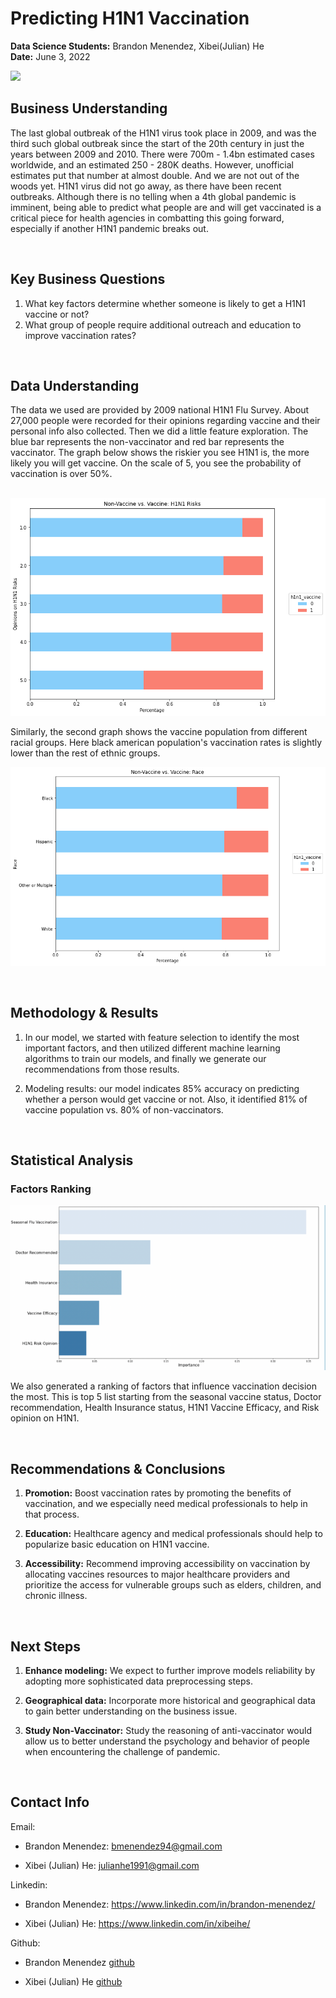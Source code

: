 # Predicting H1N1 Vaccination <br>
**Data Science Students:**  Brandon Menendez, Xibei(Julian) He <br>
**Date:** June 3, 2022

![](https://www.rgare.com/images/default-source/kc-article-images/mrna-long.jpg?sfvrsn=d6217b47_0)

## **Business Understanding**
The last global outbreak of the H1N1 virus took place in 2009, and was the third such global outbreak since the start of the 20th century
in just the years between 2009 and 2010. There were 700m - 1.4bn estimated cases worldwide, and an estimated 250 - 280K deaths. However, unofficial estimates put that number at almost double. And we are not out of the woods yet. H1N1 virus did not go away, as there have been recent outbreaks. Although there is no telling when a 4th global pandemic is imminent, being able to predict what people are and will get vaccinated is a critical piece for health agencies in combatting this going forward, especially if another H1N1 pandemic breaks out.  

<br>

## **Key Business Questions**
1.	What key factors determine whether someone is likely to get a H1N1 vaccine or not?
2.	What group of people require additional outreach and education to improve vaccination rates?

<br>

## **Data Understanding** 
The data we used are provided by 2009 national H1N1 Flu Survey. About 27,000 people were recorded for their opinions regarding vaccine and their personal info also collected. Then we did a little feature exploration. The blue bar represents the non-vaccinator and red bar represents the vaccinator. The graph below shows the riskier you see H1N1 is, the more likely you will get vaccine. On the scale of 5, you see the probability of vaccination is over 50%.

 &nbsp; &nbsp; &nbsp; &nbsp; &nbsp; &nbsp; &nbsp; &nbsp; &nbsp; ![](Images/opinion_risk_2.png)


Similarly, the second graph shows the vaccine population from different racial groups. Here black american population's vaccination rates is slightly lower than the rest of ethnic groups. 

![](Images/race.png)


<br>

## **Methodology & Results**

1. In our model, we started with feature selection to identify the most important factors, and then utilized different machine learning algorithms to train our models, and finally we generate our recommendations from those results. 

2. Modeling results: our model indicates 85% accuracy on predicting whether a person would get vaccine or not. Also, it identified 81% of vaccine population vs. 80% of non-vaccinators. 

<br>

## **Statistical Analysis**
### **Factors Ranking**

![](Images/feature_importance_3.png)


We also generated a ranking of factors that influence vaccination decision the most. This is top 5 list starting from the seasonal vaccine status, Doctor recommendation, Health Insurance status, H1N1 Vaccine Efficacy, and Risk opinion on H1N1. 

<br>

## **Recommendations & Conclusions**
1. **Promotion:** Boost vaccination rates by promoting the benefits of vaccination, and we especially need medical professionals to help in that process.

2. **Education:** Healthcare agency and medical professionals should help to popularize basic education on H1N1 vaccine.

3. **Accessibility:** Recommend improving accessibility on vaccination by allocating vaccines resources to major healthcare providers and prioritize the access for vulnerable groups such as elders, children, and chronic illness.

<br>

## **Next Steps**
1. **Enhance modeling:** We expect to further improve models reliability by adopting more sophisticated data preprocessing steps.

2. **Geographical data:** Incorporate more historical and geographical data to gain better understanding on the business issue.

3. **Study Non-Vaccinator:** Study the reasoning of anti-vaccinator would allow us to better understand the psychology and behavior of people when encountering the challenge of pandemic.

<br>

## **Contact Info**
Email:
- Brandon Menendez: bmenendez94@gmail.com

- Xibei (Julian) He: julianhe1991@gmail.com

Linkedin: 
- Brandon Menendez: https://www.linkedin.com/in/brandon-menendez/

- Xibei (Julian) He: https://www.linkedin.com/in/xibeihe/

Github:

- Brandon Menendez [github](http://github.com/brandmend)

- Xibei (Julian) He [github](https://github.com/JulianHe1991)

